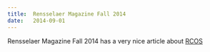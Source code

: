 ```yaml
---
title:  Rensselaer Magazine Fall 2014
date:   2014-09-01
---
```


Rensselaer Magazine Fall 2014 has a very nice article about [RCOS](http://www.nxtbook.com/nxtbooks/rpi/2014fall/#/28>)
  